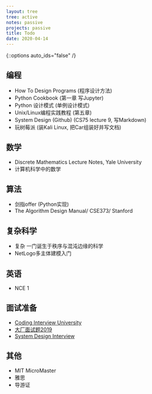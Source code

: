 ```yaml
---
layout: tree
tree: active
notes: passive
projects: passive
title: Todo
date: 2020-04-14
---
```



{::options auto_ids="false" /}


## 编程
* How To Design Programs (程序设计方法)
* Python Cookbook               (第一章 写Jupyter)
* Python 设计模式               (单例设计模式)
* Unix/Linux编程实践教程        (第五章)
* System Design (Github)        (CS75 lecture 9, 写Markdown)
* 玩树莓派                      (装Kali Linux, 把Car组装好并写文档)

## 数学
* Discrete Mathematics Lecture Notes, Yale University
* 计算机科学中的数学

## 算法
* 剑指offer (Python实现)
* The Algorithm Design Manual/ CSE373/ Stanford

## 复杂科学
* 复杂 一门诞生于秩序与混沌边缘的科学
* NetLogo多主体建模入门

## 英语
* NCE 1

## 面试准备
* [Coding Interview University](https://github.com/jwasham/coding-interview-university/blob/master/translations/README-cn.md)
* [大厂面试题2019](https://github.com/0voice/interview_internal_reference)
* [System Design Interview](https://github.com/donnemartin/system-design-primer)

## 其他
* MIT MicroMaster
* 雅思
* 导游证

